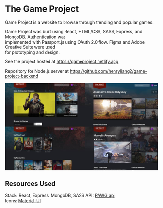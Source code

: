 # The Game Project

Game Project is a website to browse through trending and popular games. 

Game Project was built using React, HTML/CSS, SASS, Express, and MongoDB. Authentication was  
implemented with Passport.js using OAuth 2.0 flow. Figma and Adobe Creative Suite were used  
for prototyping and design.

See the project hosted at https://gameproject.netlify.app

Repository for Node.js server at https://github.com/henryliang2/game-project-backend

![demo](public/demo.jpg)

## Resources Used

Stack: React, Express, MongoDB, SASS
API: [RAWG api](https://api.rawg.io/docs/)  
Icons: [Material-UI](https://material-ui.com/)
